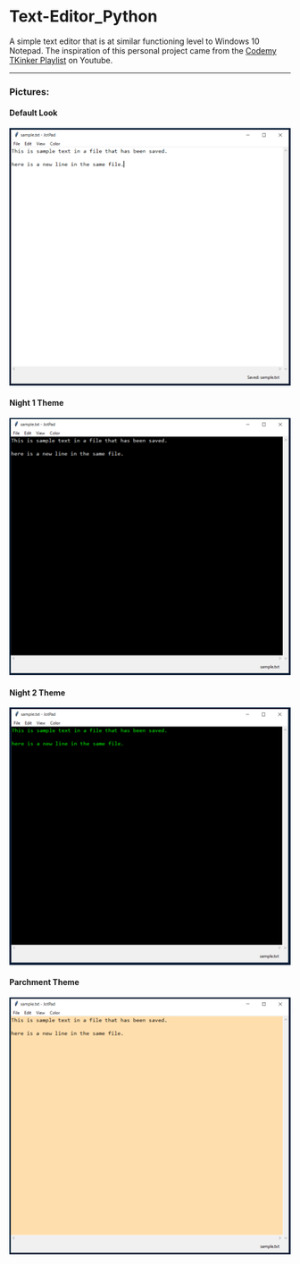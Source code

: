 # Text-Editor_Python
A simple text editor that is at similar functioning level to Windows 10 Notepad. The inspiration of this personal project came from the
[Codemy TKinker Playlist](https://www.youtube.com/watch?v=yQSEXcf6s2I&list=PLCC34OHNcOtoC6GglhF3ncJ5rLwQrLGnV) on Youtube.

 - - - -

### Pictures:

#### Default Look
![Default Theme](Text-Editor-Images/JotPad.PNG)

#### Night 1 Theme
![Night 1 Theme](Text-Editor-Images/JotPad_Night1-Theme.PNG)

#### Night 2 Theme
![Night 2 Theme](Text-Editor-Images/JotPad_Night2-Theme.PNG)

#### Parchment Theme
![Parchment Theme](Text-Editor-Images/JotPad_Parchment-Theme.PNG)
